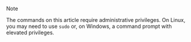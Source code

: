 ﻿> [!NOTE]
> The commands on this article require administrative privileges. On Linux, you may need to use `sudo` or, on Windows,
> a command prompt with elevated privileges.

